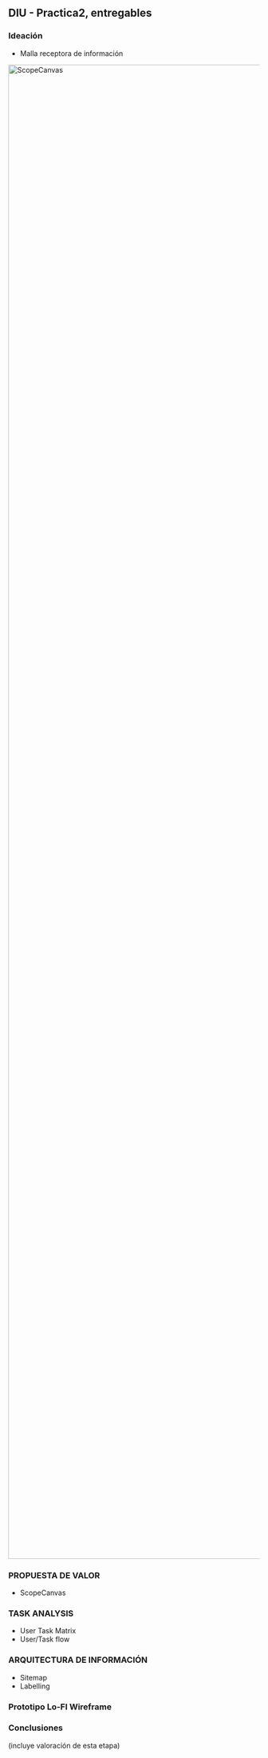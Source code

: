 ## DIU - Practica2, entregables

### Ideación 
* Malla receptora de información 

<img width="2992" alt="ScopeCanvas" src="https://user-images.githubusercontent.com/72018461/165918000-c064dc3a-c12e-4c85-b4af-269d6dfd8402.png">


### PROPUESTA DE VALOR
* ScopeCanvas


### TASK ANALYSIS

* User Task Matrix 
* User/Task flow


### ARQUITECTURA DE INFORMACIÓN

* Sitemap 
* Labelling 


### Prototipo Lo-FI Wireframe 


### Conclusiones  
(incluye valoración de esta etapa)
